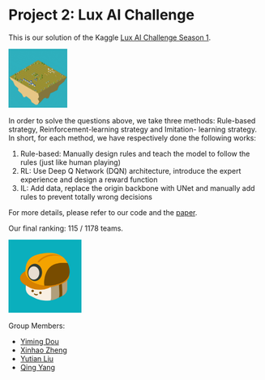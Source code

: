 # Project 2: Lux AI Challenge

This is our solution of the Kaggle [Lux AI Challenge Season 1](https://www.kaggle.com/c/lux-ai-2021).



<img src="fig/daynightshift.gif" alt="img" style="zoom:20%;" />

In order to solve the questions above, we take three methods: Rule-based strategy, Reinforcement-learning strategy and Imitation- learning strategy. In short, for each method, we have respectively done the following works:

1. Rule-based: Manually design rules and teach the model to follow the rules (just like human playing)
2. RL: Use Deep Q Network (DQN) architecture, introduce the expert experience and design a reward function
3. IL: Add data, replace the origin backbone with UNet and manually add rules to prevent totally wrong decisions

For more details, please refer to our code and the [paper](https://github.com/Dou-Yiming/CS410-Projects/blob/main/project2/report/Group2_AI_report.pdf).

Our final ranking: 115 / 1178 teams.

<img src="./fig/worker.png" alt="img" style="zoom:60%;" />

Group Members:

- [Yiming Dou](https://github.com/Dou-Yiming)
- [Xinhao Zheng](https://github.com/void-zxh)
- [Yutian Liu](https://github.com/stau-7001)
- [Qing Yang](https://github.com/hushyangqing)